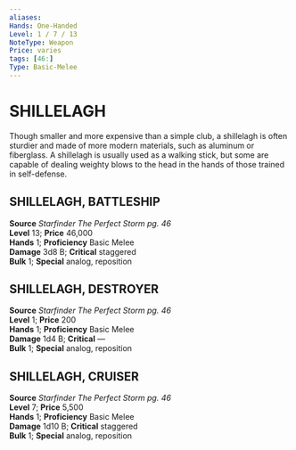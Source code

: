 ```yaml
---
aliases: 
Hands: One-Handed
Level: 1 / 7 / 13
NoteType: Weapon
Price: varies
tags: [46:]
Type: Basic-Melee
---
```

# SHILLELAGH

Though smaller and more expensive than a simple club, a shillelagh is often sturdier and made of more modern materials, such as aluminum or fiberglass. A shillelagh is usually used as a walking stick, but some are capable of dealing weighty blows to the head in the hands of those trained in self-defense.  

##  SHILLELAGH, BATTLESHIP

**Source** _Starfinder The Perfect Storm pg. 46_  
**Level** 13; **Price** 46,000  
**Hands** 1; **Proficiency** Basic Melee  
**Damage** 3d8 B; **Critical** staggered  
**Bulk** 1; **Special** analog, reposition

##  SHILLELAGH, DESTROYER

**Source** _Starfinder The Perfect Storm pg. 46_  
**Level** 1; **Price** 200  
**Hands** 1; **Proficiency** Basic Melee  
**Damage** 1d4 B; **Critical** —  
**Bulk** 1; **Special** analog, reposition

##  SHILLELAGH, CRUISER

**Source** _Starfinder The Perfect Storm pg. 46_  
**Level** 7; **Price** 5,500  
**Hands** 1; **Proficiency** Basic Melee  
**Damage** 1d10 B; **Critical** staggered  
**Bulk** 1; **Special** analog, reposition